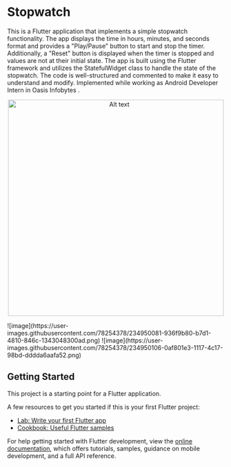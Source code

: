 # Stopwatch

This is a Flutter application that implements a simple stopwatch functionality. The app displays the time in hours, minutes, and seconds format and provides a "Play/Pause" button to start and stop the timer. Additionally, a "Reset" button is displayed when the timer is stopped and values are not at their initial state. The app is built using the Flutter framework and utilizes the StatefulWidget class to handle the state of the stopwatch. The code is well-structured and commented to make it easy to understand and modify. Implemented while working as Android Developer Intern in Oasis Infobytes .

<p align="center">
  <img src="[image_URL](https://user-images.githubusercontent.com/78254378/234950003-eef60659-028b-41f8-b9f7-c84920c76910.png)" alt="Alt text" width="500"/>
</p>
![image](https://user-images.githubusercontent.com/78254378/234950081-936f9b80-b7d1-4810-846c-1343048300ad.png)
![image](https://user-images.githubusercontent.com/78254378/234950106-0af801e3-1117-4c17-98bd-dddda6aafa52.png)

## Getting Started

This project is a starting point for a Flutter application.

A few resources to get you started if this is your first Flutter project:

- [Lab: Write your first Flutter app](https://docs.flutter.dev/get-started/codelab)
- [Cookbook: Useful Flutter samples](https://docs.flutter.dev/cookbook)

For help getting started with Flutter development, view the
[online documentation](https://docs.flutter.dev/), which offers tutorials,
samples, guidance on mobile development, and a full API reference.

